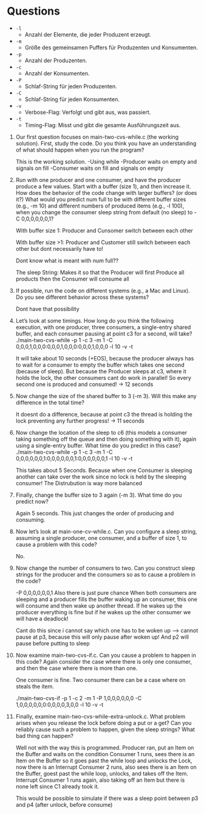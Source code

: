 # Questions #

- `-l`
  - Anzahl der Elemente, die jeder Produzent erzeugt.
- `-m`
  - Größe des gemeinsamen Puffers für Produzenten und Konsumenten.
- `-p`
  - Anzahl der Produzenten.
- `-c`
  - Anzahl der Konsumenten.
- `-P`
  - Schlaf-String für jeden Produzenten.
- `-C`
  - Schlaf-String für jeden Konsumenten.
- `-v`
  - Verbose-Flag: Verfolgt und gibt aus, was passiert.
- `-t`
  - Timing-Flag: Misst und gibt die gesamte Ausführungszeit aus.


1. Our first question focuses on main-two-cvs-while.c (the working solution). First, study the code. Do you think you have an understanding of what should happen when you run the program?

    This is the working solution. 
    -Using while
    -Producer waits on empty and signals on fill
    -Consumer waits on fill and signals on empty


2. Run with one producer and one consumer, and have the producer
produce a few values. Start with a buffer (size 1), and then increase
it. How does the behavior of the code change with larger buffers?
(or does it?) What would you predict num full to be with different
buffer sizes (e.g., -m 10) and different numbers of produced items
(e.g., -l 100), when you change the consumer sleep string from
default (no sleep) to -C 0,0,0,0,0,0,1?

    With buffer size 1: 
        Producer and Cunsomer switch between each other

    With buffer size >1: 
        Producer and Customer still switch between each other but dont necessarily have to!

    Dont know what is meant with num full?? 

    The sleep String: 
        Makes it so that the Producer will first Produce all products then the Consumer will consume all



3. If possible, run the code on different systems (e.g., a Mac and Linux).
Do you see different behavior across these systems?

    Dont have that possibility 

4. Let’s look at some timings. How long do you think the following execution, with one producer, three consumers, a single-entry
shared buffer, and each consumer pausing at point c3 for a second, will take? ./main-two-cvs-while -p 1 -c 3 -m 1 -C
0,0,0,1,0,0,0:0,0,0,1,0,0,0:0,0,0,1,0,0,0 -l 10 -v
-t

    It will take about 10 seconds (+EOS), because the producer always has to wait for a consumer to empty the buffer which takes one second (because of sleep). 
    But because the Producer sleeps at c3, where it holds the lock, the other consumers cant do work in parallel!
    So every second one is produced and consumed!
    -> 12 seconds 

5. Now change the size of the shared buffer to 3 (-m 3). Will this make
any difference in the total time?

    It doesnt do a difference, because at point c3 the thread is holding the lock preventing any further progress!
    -> 11 seconds

6. Now change the location of the sleep to c6 (this models a consumer taking something off the queue and then doing something
with it), again using a single-entry buffer. What time do you predict in this case? ./main-two-cvs-while -p 1 -c 3 -m 1
-C 0,0,0,0,0,0,1:0,0,0,0,0,0,1:0,0,0,0,0,0,1 -l 10
-v -t

    This takes about 5 Seconds. 
    Because when one Consumer is sleeping another can take over the work since no lock is held by the sleeping consumer!
    The Distrubution is way more balanced

7. Finally, change the buffer size to 3 again (-m 3). What time do you
predict now?

    Again 5 seconds.
    This just changes the order of producing and consuming.

8. Now let’s look at main-one-cv-while.c. Can you configure
a sleep string, assuming a single producer, one consumer, and a
buffer of size 1, to cause a problem with this code?

    No.


9. Now change the number of consumers to two. Can you construct
sleep strings for the producer and the consumers so as to cause a
problem in the code?

    -P 0,0,0,0,0,0,1
    Also there is just pure chance 
    When both consumers are sleeping and a producer fills the buffer waking up an consumer, this one will consume and then wake up another thread. 
    If he wakes up the producer everything is fine but if he wakes up the other consumer we will have a deadlock!

    Cant do this since i cannot say which one has to be woken up --> cannot pause at p3, because this will only pause after woken up! And p2 will pause before putting to sleep



10. Now examine main-two-cvs-if.c. Can you cause a problem to
happen in this code? Again consider the case where there is only
one consumer, and then the case where there is more than one.

    One consumer is fine. 
    Two consumer there can be a case where on steals the item.

    ./main-two-cvs-if -p 1 -c 2 -m 1 -P 1,0,0,0,0,0,0 -C 1,0,0,0,0,0,0:0,0,0,0,3,0,0 -l 10 -v -t


11. Finally, examine main-two-cvs-while-extra-unlock.c. What
problem arises when you release the lock before doing a put or a
get? Can you reliably cause such a problem to happen, given the
sleep strings? What bad thing can happen?

    Well not with the way this is programmed.
    Producer ran, put an Item on the Buffer and waits on the condition
    Consumer 1 runs, sees there is an Item on the Buffer so it goes past the while loop and unlocks the Lock, now there is an Interrupt
    Consumer 2 runs, also sees there is an Item on the Buffer, goest past the while loop, unlocks, and takes off the Item. Interrupt
    Consumer 1 runs again, also taking off an Item but there is none left since C1 already took it. 

    This would be possible to simulate if there was a sleep point between p3 and p4 (after unlock, before consume)

    

